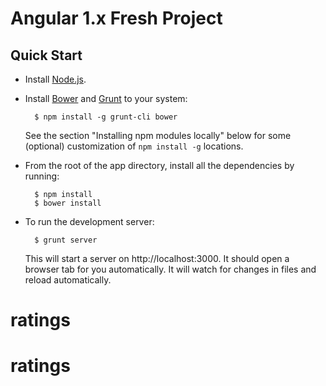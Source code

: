 # Angular 1.x Fresh Project

Quick Start
-----------

* Install [Node.js](nodejs.org).
* Install [Bower](bower.io) and [Grunt](gruntjs.com) to your system:

        $ npm install -g grunt-cli bower

  See the section "Installing npm modules locally" below for some (optional)
  customization of `npm install -g` locations.

* From the root of the app directory, install all the dependencies by running:

        $ npm install
        $ bower install

* To run the development server:

        $ grunt server

  This will start a server on http://localhost:3000.  It should open a browser
  tab for you automatically.  It will watch for changes in files and reload
  automatically.
# ratings
# ratings
